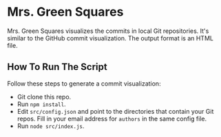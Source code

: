 # Mrs. Green Squares

Mrs. Green Squares visualizes the commits in local Git repositories.
It's similar to the GitHub commit visualization.
The output format is an HTML file.

## How To Run The Script

Follow these steps to generate a commit visualization:

- Git clone this repo.
- Run `npm install`.
- Edit `src/config.json` and point to the directories that contain your Git repos. Fill in your email address for `authors` in the same config file.
- Run `node src/index.js`.
